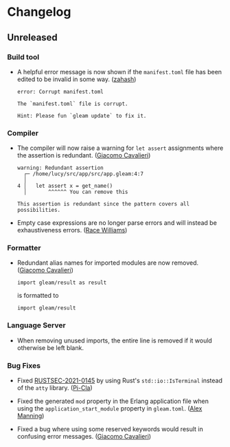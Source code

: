 # Changelog

## Unreleased

### Build tool

- A helpful error message is now shown if the `manifest.toml` file has been
  edited to be invalid in some way. ([zahash](https://github.com/zahash))
  ```
  error: Corrupt manifest.toml

  The `manifest.toml` file is corrupt.

  Hint: Please fun `gleam update` to fix it.
  ```

### Compiler

- The compiler will now raise a warning for `let assert` assignments where the
  assertion is redundant.
  ([Giacomo Cavalieri](https://github.com/giacomocavalieri))
  ```
  warning: Redundant assertion
    ┌─ /home/lucy/src/app/src/app.gleam:4:7
    │
  4 │   let assert x = get_name()
    │       ^^^^^^ You can remove this

  This assertion is redundant since the pattern covers all possibilities.
  ```

- Empty case expressions are no longer parse errors and will instead be
  exhaustiveness errors. ([Race Williams](https://github.com/raquentin))

### Formatter

- Redundant alias names for imported modules are now removed.
  ([Giacomo Cavalieri](https://github.com/giacomocavalieri))
  ```gleam
  import gleam/result as result
  ```
  is formatted to
  ```gleam
  import gleam/result
  ```

### Language Server

- When removing unused imports, the entire line is removed if it would otherwise be left blank.

### Bug Fixes

- Fixed [RUSTSEC-2021-0145](https://rustsec.org/advisories/RUSTSEC-2021-0145) by
  using Rust's `std::io::IsTerminal` instead of the `atty` library.
  ([Pi-Cla](https://github.com/Pi-Cla))

- Fixed the generated `mod` property in the Erlang application file when using the
  `application_start_module` property in `gleam.toml`.
  ([Alex Manning](https://github.com/rawhat))

- Fixed a bug where using some reserved keywords would result in confusing error
  messages. ([Giacomo Cavalieri](https://github.com/giacomocavalieri))
